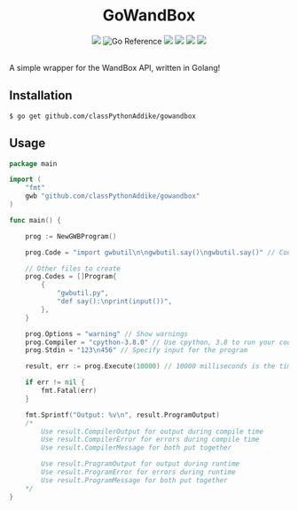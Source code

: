 <h1 align="center">GoWandBox</h1>

<div align="center">
  <img src="https://img.shields.io/github/languages/top/classPythonAddike/gowandbox">
  <img src="https://pkg.go.dev/badge/github.com/classPythonAddike/gowandbox.svg" alt="Go Reference">
  <img src="https://goreportcard.com/badge/github.com/classPythonAddike/gowandbox">
  <img src="https://sourcegraph.com/github.com/classPythonAddike/gowandbox/-/badge.svg">
  <img src="https://www.codetriage.com/classpythonaddike/gowandbox/badges/users.svg">
  <img src="https://img.shields.io/github/license/classPythonAddike/gowandbox">
</div>

<br>

A simple wrapper for the WandBox API, written in Golang!

## Installation

`$ go get github.com/classPythonAddike/gowandbox`


## Usage

```go
package main

import (
    "fmt"
    gwb "github.com/classPythonAddike/gowandbox"
)

func main() {

	prog := NewGWBProgram()

	prog.Code = "import gwbutil\n\ngwbutil.say()\ngwbutil.say()" // Code for the main program

	// Other files to create
	prog.Codes = []Program{
		{
			"gwbutil.py",
			"def say():\nprint(input())",
		},
	}

	prog.Options = "warning" // Show warnings
	prog.Compiler = "cpython-3.8.0" // Use cpython, 3.8 to run your code
	prog.Stdin = "123\n456" // Specify input for the program

	result, err := prog.Execute(10000) // 10000 milliseconds is the timeout

    if err != nil {
        fmt.Fatal(err)
    }

    fmt.Sprintf("Output: %v\n", result.ProgramOutput)
	/*
		Use result.CompilerOutput for output during compile time
		Use result.CompilerError for errors during compile time
		Use result.CompilerMessage for both put together

		Use result.ProgramOutput for output during runtime
		Use result.ProgramError for errors during runtime
		Use result.ProgramMessage for both put together
	*/
}
```
